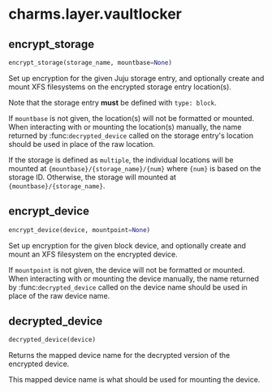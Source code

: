 <h1 id="charms.layer.vaultlocker">charms.layer.vaultlocker</h1>


<h2 id="charms.layer.vaultlocker.encrypt_storage">encrypt_storage</h2>

```python
encrypt_storage(storage_name, mountbase=None)
```

Set up encryption for the given Juju storage entry, and optionally create
and mount XFS filesystems on the encrypted storage entry location(s).

Note that the storage entry **must** be defined with ``type: block``.

If ``mountbase`` is not given, the location(s) will not be formatted or
mounted.  When interacting with or mounting the location(s) manually, the
name returned by :func:`decrypted_device` called on the storage entry's
location should be used in place of the raw location.

If the storage is defined as ``multiple``, the individual locations
will be mounted at ``{mountbase}/{storage_name}/{num}`` where ``{num}``
is based on the storage ID.  Otherwise, the storage will mounted at
``{mountbase}/{storage_name}``.

<h2 id="charms.layer.vaultlocker.encrypt_device">encrypt_device</h2>

```python
encrypt_device(device, mountpoint=None)
```

Set up encryption for the given block device, and optionally create and
mount an XFS filesystem on the encrypted device.

If ``mountpoint`` is not given, the device will not be formatted or
mounted.  When interacting with or mounting the device manually, the
name returned by :func:`decrypted_device` called on the device name
should be used in place of the raw device name.

<h2 id="charms.layer.vaultlocker.decrypted_device">decrypted_device</h2>

```python
decrypted_device(device)
```

Returns the mapped device name for the decrypted version of the encrypted
device.

This mapped device name is what should be used for mounting the device.

